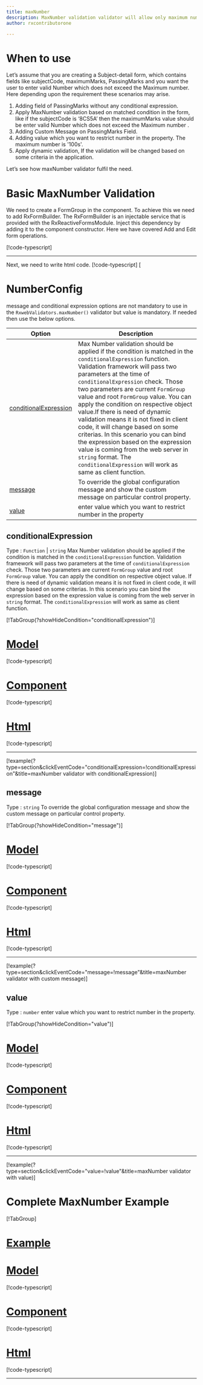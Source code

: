 ```yaml
---
title: maxNumber
description: MaxNumber validation validator will allow only maximum number be entered upto value parameter,If user tries to enter any number that greater then the value then the property will become invalid.
author: rxcontributorone

---
```

# When to use
Let’s assume that you are creating a Subject-detail form, which contains fields like subjectCode, maximumMarks, PassingMarks and you want the user to enter valid  Number which does not exceed the Maximum number. Here depending upon the requirement these scenarios may arise.
1.	Adding field of PassingMarks without any conditional expression.
2.	Apply MaxNumber validation based on matched condition in the form, like if the subjectCode is ‘8CS5A’ then the maximumMarks value should be enter valid  Number which does not exceed the Maximum number .
3.	Adding Custom Message on PassingMarks Field.
4.	Adding value which you want to restrict number in the property. The maximum number is '100s'. 
5.	Apply dynamic validation, If the validation will be changed based on some criteria in the application.

Let’s see how maxNumber validator fulfil the need.

# Basic MaxNumber Validation
We need to create a FormGroup in the component. To achieve this we need to add RxFormBuilder. The RxFormBuilder is an injectable service that is provided with the RxReactiveFormsModule. Inject this dependency by adding it to the component constructor.
Here we have covered Add and Edit form operations.

[!code-typescript[](\assets\reactive-form-validators\validators\maxNumber\add\max-number-add.component.ts)]
***

Next, we need to write html code.
[!code-typescript[](\assets\reactive-form-validators\validators\maxNumber\add\max-number-add.component.html)]
[

<app-maxNumber-add-validator></app-maxNumber-add-validator>


# NumberConfig 
message and conditional expression options are not mandatory to use in the `RxwebValidators.maxNumber()` validator but value is mandatory. If needed then use the below options.

|Option | Description |
|--- | ---- |
|[conditionalExpression](#conditionalexpressions) | Max Number validation should be applied if the condition is matched in the `conditionalExpression` function. Validation framework will pass two parameters at the time of `conditionalExpression` check. Those two parameters are current `FormGroup` value and root `FormGroup` value. You can apply the condition on respective object value.If there is need of dynamic validation means it is not fixed in client code, it will change based on some criterias. In this scenario you can bind the expression based on the expression value is coming from the web server in `string` format. The `conditionalExpression` will work as same as client function. |
|[message](#message) | To override the global configuration message and show the custom message on particular control property. |
|[value](#value) | enter value which you want to restrict number in the property |

## conditionalExpression 
Type :  `Function`  |  `string` 
Max Number validation should be applied if the condition is matched in the `conditionalExpression` function. Validation framework will pass two parameters at the time of `conditionalExpression` check. Those two parameters are current `FormGroup` value and root `FormGroup` value. You can apply the condition on respective object value.
If there is need of dynamic validation means it is not fixed in client code, it will change based on some criterias. In this scenario you can bind the expression based on the expression value is coming from the web server in `string` format. The `conditionalExpression` will work as same as client function.

[!TabGroup(?showHideCondition="conditionalExpression")]
# [Model](#tab\conditionalExpressionmodel)
[!code-typescript[](\assets\reactive-form-validators\validators\maxNumber\conditionalExpression\subject-details.model.ts)]
# [Component](#tab\conditionalExpressionComponent)
[!code-typescript[](\assets\reactive-form-validators\validators\maxNumber\conditionalExpression\max-number-conditional-expressions.component.ts)]
# [Html](#tab\conditionalExpressionHtml)
[!code-typescript[](\assets\reactive-form-validators\validators\maxNumber\conditionalExpression\max-number-conditional-expressions.component.html)]
***

[!example(?type=section&clickEventCode="conditionalExpression=!conditionalExpression"&title=maxNumber validator with conditionalExpression)]
<app-maxNumber-conditionalExpression-validator></app-maxNumber-conditionalExpression-validator>

## message 
Type :  `string` 
To override the global configuration message and show the custom message on particular control property. 

[!TabGroup(?showHideCondition="message")]
# [Model](#tab\messageModel)
[!code-typescript[](\assets\reactive-form-validators\validators\maxNumber\message\subject-details.model.ts)]
# [Component](#tab\messageComponent)
[!code-typescript[](\assets\reactive-form-validators\validators\maxNumber\message\max-number-message.component.ts)]
# [Html](#tab\messageHtml)
[!code-typescript[](\assets\reactive-form-validators\validators\maxNumber\message\max-number-message.component.html)]
***

[!example(?type=section&clickEventCode="message=!message"&title=maxNumber validator with custom message)]
<app-maxNumber-message-validator></app-maxNumber-message-validator>

## value 
Type :  `number` 
enter value which you want to restrict number in the property.

[!TabGroup(?showHideCondition="value")]
# [Model](#tab\valueModel)
[!code-typescript[](\assets\reactive-form-validators\validators\maxNumber\value\subject-details.model.ts)]
# [Component](#tab\valueComponent)
[!code-typescript[](\assets\reactive-form-validators\validators\maxNumber\value\max-number-value.component.ts)]
# [Html](#tab\valueHtml)
[!code-typescript[](\assets\reactive-form-validators\validators\maxNumber\value\max-number-value.component.html)]
***

[!example(?type=section&clickEventCode="value=!value"&title=maxNumber validator with value)]
<app-maxNumber-value-validator></app-maxNumber-value-validator>

# Complete MaxNumber Example
[!TabGroup]
# [Example](#tab\completeexample)
<app-maxNumber-complete-validator></app-maxNumber-complete-validator>
# [Model](#tab\completemodel)
[!code-typescript[](\assets\reactive-form-validators\validators\maxNumber\complete\subject-details.model.ts)]
# [Component](#tab\completecomponent)
[!code-typescript[](\assets\reactive-form-validators\validators\maxNumber\complete\max-number-complete.component.ts)]
# [Html](#tab\completehtml)
[!code-typescript[](\assets\reactive-form-validators\validators\maxNumber\complete\max-number-complete.component.html)]
***
